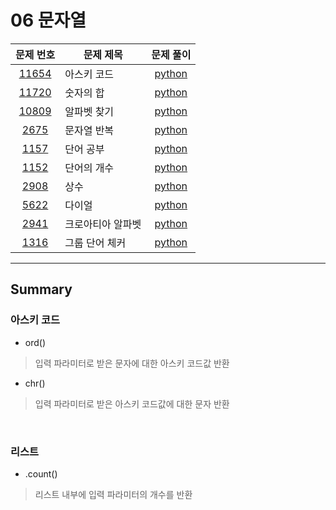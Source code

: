 # 06 문자열

|문제 번호|문제 제목|문제 풀이|
|:---:|---|:---:|
[11654](https://www.acmicpc.net/problem/11654)|아스키 코드|[python](11654.py)
[11720](https://www.acmicpc.net/problem/11720)|숫자의 합|[python](11720.py)
[10809](https://www.acmicpc.net/problem/10809)|알파벳 찾기|[python](10809.py)
[2675](https://www.acmicpc.net/problem/2675)|문자열 반복|[python](2675.py)
[1157](https://www.acmicpc.net/problem/1157)|단어 공부|[python](1157.py)
[1152](https://www.acmicpc.net/problem/1152)|단어의 개수|[python](1152.py)
[2908](https://www.acmicpc.net/problem/2908)|상수|[python](2908.py)
[5622](https://www.acmicpc.net/problem/5622)|다이얼|[python](5622.py)
[2941](https://www.acmicpc.net/problem/2941)|크로아티아 알파벳|[python](2941.py)
[1316](https://www.acmicpc.net/problem/1316)|그룹 단어 체커|[python](1316.py)

---

## Summary

### 아스키 코드

- ord()

> 입력 파라미터로 받은 문자에 대한 아스키 코드값 반환

- chr()

> 입력 파라미터로 받은 아스키 코드값에 대한 문자 반환

<br>

### 리스트

- .count()

> 리스트 내부에 입력 파라미터의 개수를 반환